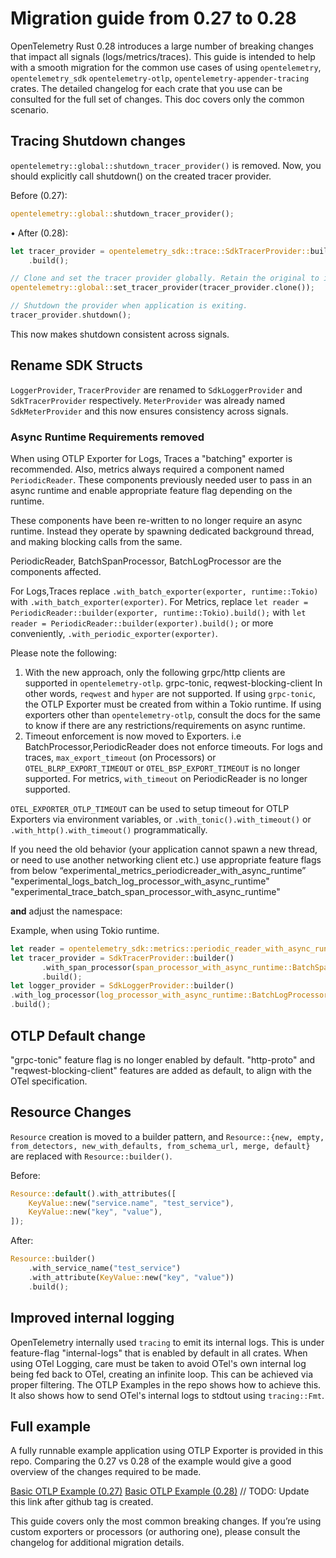 # Migration guide from 0.27 to 0.28

OpenTelemetry Rust 0.28 introduces a large number of breaking changes that
impact all signals (logs/metrics/traces). This guide is intended to help with a
smooth migration for the common use cases of using `opentelemetry`,
`opentelemetry_sdk` `opentelemetry-otlp`, `opentelemetry-appender-tracing`
crates. The detailed changelog for each crate that you use can be consulted for
the full set of changes. This doc covers only the common scenario.

## Tracing Shutdown changes

`opentelemetry::global::shutdown_tracer_provider()` is removed. Now, you should
explicitly call shutdown() on the created tracer provider.

Before (0.27):

```rust
opentelemetry::global::shutdown_tracer_provider();
```

 • After (0.28):

```rust
let tracer_provider = opentelemetry_sdk::trace::SdkTracerProvider::builder()
    .build();

// Clone and set the tracer provider globally. Retain the original to invoke shutdown later.
opentelemetry::global::set_tracer_provider(tracer_provider.clone());

// Shutdown the provider when application is exiting.
tracer_provider.shutdown();
```

This now makes shutdown consistent across signals.

## Rename SDK Structs

`LoggerProvider`, `TracerProvider` are renamed to `SdkLoggerProvider` and
`SdkTracerProvider` respectively. `MeterProvider` was already named
`SdkMeterProvider` and this now ensures consistency across signals.

### Async Runtime Requirements removed

When using OTLP Exporter for Logs, Traces a "batching" exporter is recommended.
Also, metrics always required a component named `PeriodicReader`. These
components previously needed user to pass in an async runtime and enable
appropriate feature flag depending on the runtime.

These components have been re-written to no longer require an async runtime.
Instead they operate by spawning dedicated background thread, and making
blocking calls from the same.

PeriodicReader, BatchSpanProcessor, BatchLogProcessor are the components
affected.

For Logs,Traces replace `.with_batch_exporter(exporter, runtime::Tokio)` with
`.with_batch_exporter(exporter)`. For Metrics, replace `let reader =
PeriodicReader::builder(exporter, runtime::Tokio).build();` with `let reader =
PeriodicReader::builder(exporter).build();` or more conveniently,
`.with_periodic_exporter(exporter)`.

Please note the following:

1. With the new approach, only the following grpc/http clients are supported in
   `opentelemetry-otlp`. grpc-tonic, reqwest-blocking-client In other words,
   `reqwest` and `hyper` are not supported. If using `grpc-tonic`, the OTLP
   Exporter must be created from within a Tokio runtime.
   If using exporters other than `opentelemetry-otlp`, consult the docs
   for the same to know if there are any restrictions/requirements on async
   runtime.
2. Timeout enforcement is now moved to Exporters. i.e
BatchProcessor,PeriodicReader does not enforce timeouts. For logs and traces,
`max_export_timeout` (on Processors) or `OTEL_BLRP_EXPORT_TIMEOUT` or
`OTEL_BSP_EXPORT_TIMEOUT` is no longer supported. For metrics, `with_timeout` on
PeriodicReader is no longer supported.

`OTEL_EXPORTER_OTLP_TIMEOUT` can be used to setup timeout for OTLP Exporters via
environment variables, or `.with_tonic().with_timeout()` or
`.with_http().with_timeout()` programmatically.

If you need the old behavior (your application cannot spawn a new thread, or
need to use another networking client etc.) use appropriate feature flags from
  below “experimental_metrics_periodicreader_with_async_runtime”
  "experimental_logs_batch_log_processor_with_async_runtime"
  "experimental_trace_batch_span_processor_with_async_runtime"

 **and** adjust the namespace:

 Example, when using Tokio runtime.

 ```rust
let reader = opentelemetry_sdk::metrics::periodic_reader_with_async_runtime::PeriodicReader::builder(exporter, runtime::Tokio).build();
let tracer_provider = SdkTracerProvider::builder()
        .with_span_processor(span_processor_with_async_runtime::BatchSpanProcessor::builder(exporter, runtime::Tokio).build())
        .build();
let logger_provider = SdkLoggerProvider::builder()
.with_log_processor(log_processor_with_async_runtime::BatchLogProcessor::builder(exporter, runtime::Tokio).build())
.build();
```

## OTLP Default change

"grpc-tonic" feature flag is no longer enabled by default. "http-proto" and
  "reqwest-blocking-client" features are added as default, to align with the
  OTel specification.

## Resource Changes

`Resource` creation is moved to a builder pattern, and `Resource::{new, empty,
from_detectors, new_with_defaults, from_schema_url, merge, default}` are
replaced with `Resource::builder()`.

Before:

```rust
Resource::default().with_attributes([
    KeyValue::new("service.name", "test_service"),
    KeyValue::new("key", "value"),
]);
```

After:

```rust
Resource::builder()
    .with_service_name("test_service")
    .with_attribute(KeyValue::new("key", "value"))
    .build();
```

## Improved internal logging

OpenTelemetry internally used `tracing` to emit its internal logs. This is under
feature-flag "internal-logs" that is enabled by default in all crates. When
using OTel Logging, care must be taken to avoid OTel's own internal log being
fed back to OTel, creating an infinite loop. This can be achieved via proper
filtering. The OTLP Examples in the repo shows how to achieve this. It also
shows how to send OTel's internal logs to stdtout using `tracing::Fmt`.

## Full example

A fully runnable example application using OTLP Exporter is provided in this
repo. Comparing the 0.27 vs 0.28 of the example would give a good overview of
the changes required to be made.

[Basic OTLP Example
(0.27)](https://github.com/open-telemetry/opentelemetry-rust/tree/opentelemetry-otlp-0.27.0/opentelemetry-otlp/examples)
[Basic OTLP Example
(0.28)](https://github.com/open-telemetry/opentelemetry-rust/tree/opentelemetry-otlp-0.27.0/opentelemetry-otlp/examples)
// TODO: Update this link after github tag is created.

This guide covers only the most common breaking changes. If you’re using custom
exporters or processors (or authoring one), please consult the changelog for
additional migration details.
